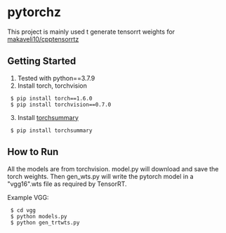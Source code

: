 # pytorchz

This project is mainly used t generate tensorrt weights for [makaveli10/cpptensorrtz](https://github.com/makaveli10/cpptensorrtz)


## Getting Started
1. Tested with python==3.7.9
2. Install torch, torchvision
```
 $ pip install torch==1.6.0
 $ pip install torchvision==0.7.0
```
3. Install [torchsummary](https://github.com/sksq96/pytorch-summary)
```
 $ pip install torchsummary
```

## How to Run
All the models are from torchvision.
model.py will download and save the torch weights. Then gen_wts.py will write the
pytorch model in a "vgg16".wts file as required by TensorRT.

Example VGG:
```
 $ cd vgg
 $ python models.py
 $ python gen_trtwts.py
```